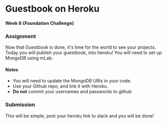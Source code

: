 # Guestbook on Heroku
#### Week 6 {Foundation Challenge}

### Assignment
Now that Guestbook is done, it's time for the world to see your projects. Today you will publish your guestbook, into heroku! You will need to set up MongoDB using mLab. 

#### Notes

- You will need to update the MongoDB URIs in your code.
- Use your Github repo, and link it with Heroku.
- **Do not** commit your usernames and passwords to github

### Submission
This will be simple, post your heroku link to slack and you will be done!